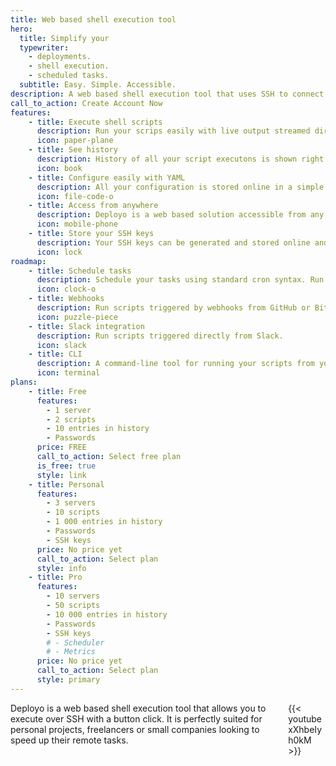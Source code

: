 ```yaml
---
title: Web based shell execution tool
hero:
  title: Simplify your
  typewriter:
    - deployments.
    - shell execution.
    - scheduled tasks.
  subtitle: Easy. Simple. Accessible.
description: A web based shell execution tool that uses SSH to connect to your servers. Simplify your deployments or remote shell executions.
call_to_action: Create Account Now
features:
    - title: Execute shell scripts
      description: Run your scrips easily with live output streamed directly from your server.
      icon: paper-plane
    - title: See history
      description: History of all your script executons is shown right on your dashboard. You can access old executons and execute again the same script with same parameters with ease.
      icon: book
    - title: Configure easily with YAML
      description: All your configuration is stored online in a simple YAML file. Easily edit with syntax highlighting.
      icon: file-code-o
    - title: Access from anywhere
      description: Deployo is a web based solution accessible from any device with a browser. So desktop, tablet or mobile, it is at your fingertips.
      icon: mobile-phone
    - title: Store your SSH keys
      description: Your SSH keys can be generated and stored online and used everytime you acces your server. Have a private key already? Just upload it!
      icon: lock
roadmap:
    - title: Schedule tasks
      description: Schedule your tasks using standard cron syntax. Run your script in configured intervals. You can see history and output of scheduled tasks.
      icon: clock-o
    - title: Webhooks
      description: Run scripts triggered by webhooks from GitHub or Bitbucket.
      icon: puzzle-piece
    - title: Slack integration
      description: Run scripts triggered directly from Slack.
      icon: slack
    - title: CLI
      description: A command-line tool for running your scripts from your terminal.
      icon: terminal
plans:
    - title: Free
      features:
        - 1 server
        - 2 scripts
        - 10 entries in history
        - Passwords
      price: FREE
      call_to_action: Select free plan
      is_free: true
      style: link
    - title: Personal
      features:
        - 3 servers
        - 10 scripts
        - 1 000 entries in history
        - Passwords
        - SSH keys
      price: No price yet
      call_to_action: Select plan
      style: info
    - title: Pro
      features:
        - 10 servers
        - 50 scripts
        - 10 000 entries in history
        - Passwords
        - SSH keys
        # - Scheduler
        # - Metrics
      price: No price yet
      call_to_action: Select plan
      style: primary
---
```


<div class="columns">
  <div class="column is-half-desktop">
    Deployo is a web based shell execution tool that allows you to execute over SSH with a button click. It is perfectly suited for personal projects, freelancers or small companies looking to speed up their remote tasks.
  </div>
  <div class="column is-half-desktop">
    {{< youtube xXhbeIyh0kM >}}
  </div>
</div>